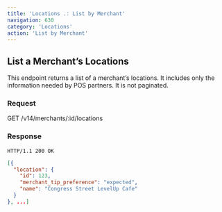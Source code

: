 ```yaml
---
title: 'Locations .: List by Merchant'
navigation: 630
category: 'Locations'
action: 'List by Merchant'
---
```


List a Merchant’s Locations
---

This endpoint returns a list of a merchant’s locations. It includes only the information needed by
POS partners. It is not paginated.

### Request

<div class="http-request">
  <span class="http-verb">GET</span> /v14/merchants/:id/locations
</div>

### Response

`HTTP/1.1 200 OK`

```json
[{
  "location": {
    "id": 123,
    "merchant_tip_preference": "expected",
    "name": "Congress Street LevelUp Cafe"
  }
}, ...]
```
